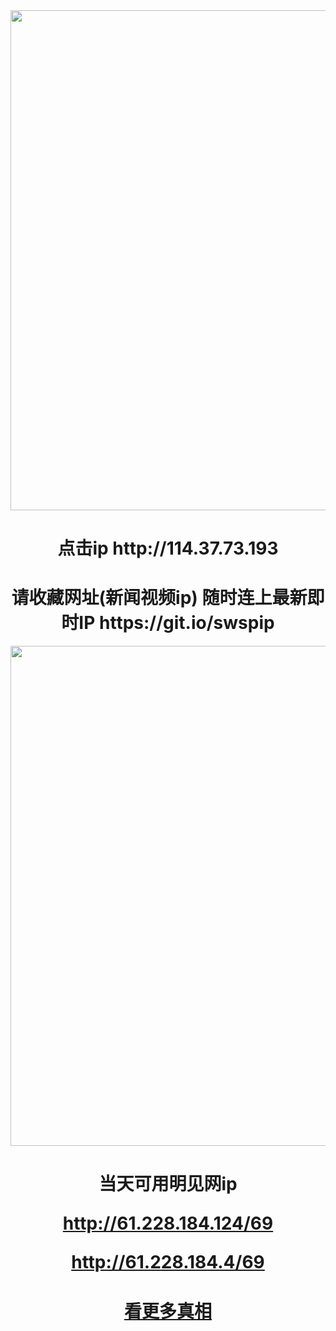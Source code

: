 <div align="center"><a href="http://114.37.73.193"><IMG SRC="https://github.com/gofanben/gm/blob/master/img-2/swspip.jpg" width=800></a>
<h1>点击ip http://114.37.73.193</h1>
 
<h1>请收藏网址(新闻视频ip)  随时连上最新即时IP
https://git.io/swspip</h1>


<div align="center"><a href="http://61.228.184.4/69"><IMG SRC="https://github.com/gofanben/gm/blob/master/img-2/minjen.jpg" width=800></a>
<h1>当天可用明见网ip 

http://61.228.184.124/69

http://61.228.184.4/69</h1>
 
<div align=center><h1><a href=https://git.io/souye>看更多真相</h1></a></div>
